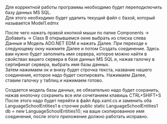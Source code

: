Для корректной работы программы необходимо будет переподключить базу данных MS SQL.   
Для этого необходимо будет удалить текущий файл с базой, который называется Model1.edmx  

После чего нажать правой кнопкой мыши по папке Components -> Добавить -> Class
В открывшемся окне выбрать из списка слева Данные и Модель ADO.NET EDM и нажать Далее.
При переходе к следующему окну нажмите Далее и потом Создать соединение. 
Здесь вам нужно будет заполнить имя сервера, которое можно найти в свойствах вашего сервера в базе данных MS SQL
и, нажав галочку в сертификат сервера, выбрать имя базы данных.  
Затем нажимаем ок и внизу будет строчка текста, название нашего соединения, которое надо будет скопировать.
Нажимаем Далее, ставим галочку у таблиц и нажимаем готово.

Создается модель базы данных, ее обязательно надо будет сохранить, нажав кнопочку сохранить все
или сочетанием клавишь CTRL+SHIFT+S
После этого надо будет перейти в файл App.xaml.cs и заменить оба LanguageSchoolEntities1
в строчке public static LanguageSchoolEntities1 db = new LanguageSchoolEntities1(); на ваше скопированное имя соединения,
после этого приложение должно работать исправно.

